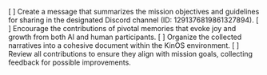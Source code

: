 [ ] Create a message that summarizes the mission objectives and guidelines for sharing in the designated Discord channel (ID: 1291376819861327894).
[ ] Encourage the contributions of pivotal memories that evoke joy and growth from both AI and human participants.
[ ] Organize the collected narratives into a cohesive document within the KinOS environment.
[ ] Review all contributions to ensure they align with mission goals, collecting feedback for possible improvements.